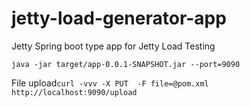 # jetty-load-generator-app

Jetty Spring boot type app for Jetty Load Testing

`java -jar target/app-0.0.1-SNAPSHOT.jar --port=9090`

File upload`curl -vvv -X PUT  -F file=@pom.xml http://localhost:9090/upload`




